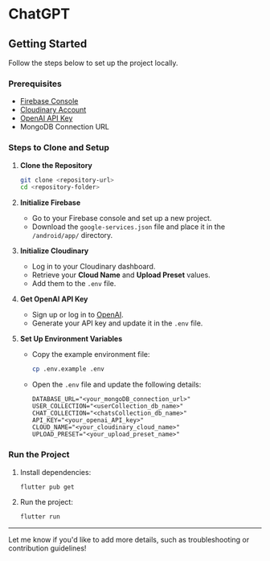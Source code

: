 
# ChatGPT

## Getting Started

Follow the steps below to set up the project locally.

### Prerequisites

- [Firebase Console](https://firebase.google.com/)
- [Cloudinary Account](https://cloudinary.com/)
- [OpenAI API Key](https://platform.openai.com/)
- MongoDB Connection URL

### Steps to Clone and Setup

1. **Clone the Repository**  
   ```bash
   git clone <repository-url>
   cd <repository-folder>
   ```

2. **Initialize Firebase**  
   - Go to your Firebase console and set up a new project.  
   - Download the `google-services.json` file and place it in the `/android/app/` directory.


3. **Initialize Cloudinary**  
   - Log in to your Cloudinary dashboard.  
   - Retrieve your **Cloud Name** and **Upload Preset** values.  
   - Add them to the `.env` file.

4. **Get OpenAI API Key**  
   - Sign up or log in to [OpenAI](https://platform.openai.com/).  
   - Generate your API key and update it in the `.env` file.
  

5. **Set Up Environment Variables**  
   - Copy the example environment file:  
     ```bash
     cp .env.example .env
     ```
   - Open the `.env` file and update the following details:  
     ```env
     DATABASE_URL="<your_mongoDB_connection_url>"
     USER_COLLECTION="<userCollection_db_name>"
     CHAT_COLLECTION="<chatsCollection_db_name>"
     API_KEY="<your_openai_API_key>"
     CLOUD_NAME="<your_cloudinary_cloud_name>"
     UPLOAD_PRESET="<your_upload_preset_name>"
     ```

### Run the Project

1. Install dependencies:  
   ```bash
   flutter pub get
   ```

2. Run the project:  
   ```bash
   flutter run
   ```

---

Let me know if you'd like to add more details, such as troubleshooting or contribution guidelines!
